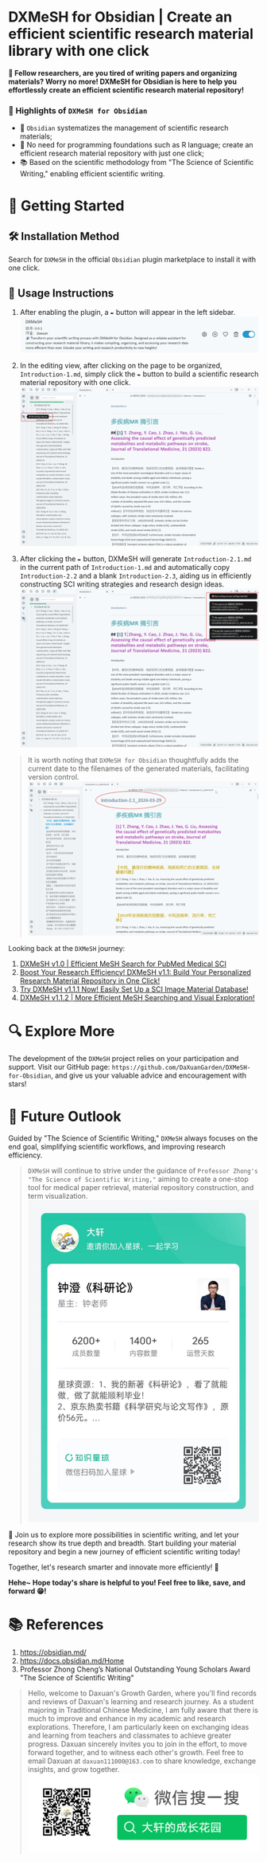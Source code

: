 # DXMeSH for Obsidian | Create an efficient scientific research material library with one click

**💭 Fellow researchers, are you tired of writing papers and organizing materials? Worry no more! DXMeSH for Obsidian is here to help you effortlessly create an efficient scientific research material repository!**

### 🧬 Highlights of `DXMeSH for Obsidian`
- 🌱 `Obsidian` systematizes the management of scientific research materials;
- 🎯 No need for programming foundations such as R language; create an efficient research material repository with just one click;
- 📚 Based on the scientific methodology from "The Science of Scientific Writing," enabling efficient scientific writing.
# 📍 Getting Started
## 🛠 Installation Method
Search for `DXMeSH` in the official `Obsidian` plugin marketplace to install it with one click.
## 📖 Usage Instructions
1. After enabling the plugin, a `✒️` button will appear in the left sidebar.![dxmesh](test/lds051e3UC.png)

2. In the editing view, after clicking on the page to be organized, `Introduction-1.md`, simply click the `✒️` button to build a scientific research material repository with one click.![](test/OgrNWXdUMK.png)
3. After clicking the `✒️` button, DXMeSH will generate `Introduction-2.1.md` in the current path of `Introduction-1.md` and automatically copy `Introduction-2.2` and a blank `Introduction-2.3`, aiding us in efficiently constructing SCI writing strategies and research design ideas.![](test/fTkOtZIsTs.png)

> It is worth noting that `DXMeSH for Obsidian` thoughtfully adds the current date to the filenames of the generated materials, facilitating version control.![](test/YLM7Q20I7Y.png)


Looking back at the `DXMeSH` journey:
1. [DXMeSH v1.0 | Efficient MeSH Search for PubMed Medical SCI](https://mp.weixin.qq.com/s/l2klVdmHbgZHnXAFITWgsQ)
2. [Boost Your Research Efficiency! DXMeSH v1.1: Build Your Personalized Research Material Repository in One Click!](https://mp.weixin.qq.com/s/IW5zeK8V5qvWYb9Rx-96jA)
3. [Try DXMeSH v1.1.1 Now! Easily Set Up a SCI Image Material Database!](https://mp.weixin.qq.com/s/bTPSmeV1yFderrnubdgXWQ)
4. [DXMeSH v1.1.2 | More Efficient MeSH Searching and Visual Exploration!](https://mp.weixin.qq.com/s?__biz=Mzg4NTgyODM0Ng==&mid=2247484358&idx=1&sn=08022d966b89c857137d72e85cd12b4f&chksm=cfa3bc53f8d43545921a7310515be88d15e77157f270fab011041374ae9430708e5326acd4a7&cur_album_id=3289684371947503623&scene=190#rd)

# 🔍 Explore More
The development of the `DXMeSH` project relies on your participation and support. Visit our GitHub page: `https://github.com/DaXuanGarden/DXMeSH-for-Obsidian`, and give us your valuable advice and encouragement with stars!

# 🌱 Future Outlook

Guided by "The Science of Scientific Writing," `DXMeSH` always focuses on the end goal, simplifying scientific workflows, and improving research efficiency.
>`DXMeSH` will continue to strive under the guidance of `Professor Zhong's "The Science of Scientific Writing,"` aiming to create a one-stop tool for medical paper retrieval, material repository construction, and term visualization.![alt text](test/Knowledge%20Planet%20-%20Scientific%20Research.jpg)

🚀 Join us to explore more possibilities in scientific writing, and let your research show its true depth and breadth. Start building your material repository and begin a new journey of efficient scientific writing today!

Together, let's research smarter and innovate more efficiently! 🌟

**Hehe~ Hope today's share is helpful to you! Feel free to like, save, and forward 😁!**


# 📚 References
1. https://obsidian.md/
2. https://docs.obsidian.md/Home
3. Professor Zhong Cheng’s National Outstanding Young Scholars Award "The Science of Scientific Writing"

> Hello, welcome to Daxuan's Growth Garden, where you'll find records and reviews of Daxuan's learning and research journey. As a student majoring in Traditional Chinese Medicine, I am fully aware that there is much to improve and enhance in my academic and research explorations. Therefore, I am particularly keen on exchanging ideas and learning from teachers and classmates to achieve greater progress. Daxuan sincerely invites you to join in the effort, to move forward together, and to witness each other's growth. Feel free to email Daxuan at `daxuan111000@163.com` to share knowledge, exchange insights, and grow together. ![alt text](test/WeChat%20QR%20code.png)